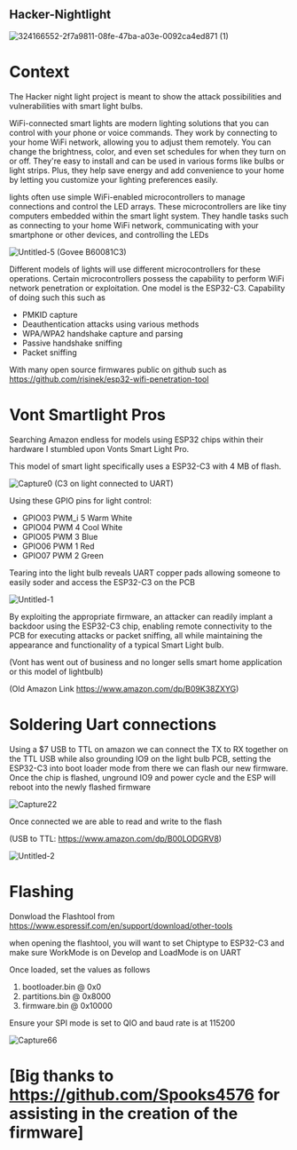 ## Hacker-Nightlight

![324166552-2f7a9811-08fe-47ba-a03e-0092ca4ed871 (1)](https://github.com/Peaakss/Hacker-Nightlight/assets/115900893/678e1534-e29e-462e-a4bd-22b98f3bd397)


# Context

The Hacker night light project is meant to show the attack possibilities and vulnerabilities with smart light bulbs.


WiFi-connected smart lights are modern lighting solutions that you can control with your phone or voice commands. They work by connecting to your home WiFi network, allowing you to adjust them remotely. You can change the brightness, color, and even set schedules for when they turn on or off. They're easy to install and can be used in various forms like bulbs or light strips. Plus, they help save energy and add convenience to your home by letting you customize your lighting preferences easily.


lights often use simple WiFi-enabled microcontrollers to manage connections and control the LED arrays. These microcontrollers are like tiny computers embedded within the smart light system. They handle tasks such as connecting to your home WiFi network, communicating with your smartphone or other devices, and controlling the LEDs

![Untitled-5](https://github.com/Peaakss/Hacker-Nightlight/assets/115900893/72595671-05d8-4ed1-a157-279d740cc9cb) (Govee ‎B60081C3)
                                                          



Different models of lights will use different microcontrollers for these operations. Certain microcontrollers possess the capability to perform WiFi network penetration or exploitation.
One model is the ESP32-C3. Capability of doing such this such as 

* PMKID capture
* Deauthentication attacks using various methods
* WPA/WPA2 handshake capture and parsing
* Passive handshake sniffing
* Packet sniffing

With many open source firmwares public on github such as https://github.com/risinek/esp32-wifi-penetration-tool

# Vont Smartlight Pros

Searching Amazon endless for models using ESP32 chips within their hardware I stumbled upon Vonts Smart Light Pro. 

This model of smart light specifically uses a ESP32-C3 with 4 MB of flash. 

![Capture0](https://github.com/Peaakss/Hacker-Nightlight/assets/115900893/fb5a3753-264c-4b97-b2f8-340ebefa2709) (C3 on light connected to UART)

Using these GPIO pins for light control: 

* GPIO03    PWM_i 5    Warm White
* GPIO04    PWM 4    Cool White
* GPIO05    PWM 3    Blue
* GPIO06    PWM 1    Red
* GPIO07    PWM 2    Green

Tearing into the light bulb reveals UART copper pads allowing someone to easily soder and access the ESP32-C3 on the PCB


![Untitled-1](https://github.com/Peaakss/Hacker-Nightlight/assets/115900893/e68fed69-ae99-4fa5-ab37-bb71a288bb7b)



By exploiting the appropriate firmware, an attacker can readily implant a backdoor using the ESP32-C3 chip, enabling remote connectivity to the PCB for executing attacks or packet sniffing, all while maintaining the appearance and functionality of a typical Smart Light bulb.



(Vont has went out of business and no longer sells smart home application or this model of lightbulb) 

(Old Amazon Link https://www.amazon.com/dp/B09K38ZXYG)


# Soldering Uart connections

Using a $7 USB to TTL on amazon we can connect the TX to RX together on the TTL USB while also grounding IO9 on the light bulb PCB, setting the ESP32-C3 into boot loader mode from there we can flash our new firmware. Once the chip is flashed, unground IO9 and power cycle and the ESP will reboot into the newly flashed firmware

![Capture22](https://github.com/Peaakss/Hacker-Nightlight/assets/115900893/7d2a8d30-3ea9-43a4-a269-bcbafb421ee9)

Once connected we are able to read and write to the flash 

(USB to TTL: https://www.amazon.com/dp/B00LODGRV8)

![Untitled-2](https://github.com/Peaakss/Hacker-Nightlight/assets/115900893/3faa23ab-5814-478f-b56d-15a533a8d59e)


# Flashing 

Donwload the Flashtool from https://www.espressif.com/en/support/download/other-tools 

when opening the flashtool, you will want to set Chiptype to ESP32-C3 and make sure WorkMode is on Develop and LoadMode is on UART

Once loaded, set the values as follows 

1. bootloader.bin @ 0x0
2. partitions.bin @ 0x8000
3. firmware.bin @ 0x10000

Ensure your SPI mode is set to QIO and baud rate is at 115200

![Capture66](https://github.com/Peaakss/Hacker-Nightlight/assets/115900893/a9f9c861-25b8-4685-a90f-1d4cd26a7d59)


# [Big thanks to https://github.com/Spooks4576 for assisting in the creation of the firmware]
